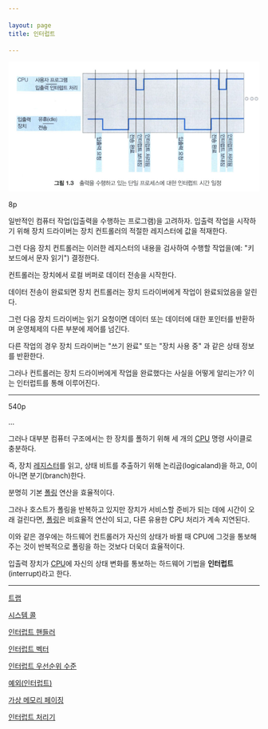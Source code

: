 ```yaml
---

layout: page
title: 인터럽트

---
```


![image](https://github.com/yokikim/osdinostudy_1/blob/main/os_pic/1.3.png)

8p

일반적인 컴퓨터 작업(입출력을 수행하는 프로그램)을 고려하자. 입출력 작업을 시작하기 위해 장치 드라이버는 장치 컨트롤러의 적절한 레지스터에 값을 적재한다.

그런 다음 장치 컨트롤러는 이러한 레지스터의 내용을 검사하여 수행할 작업을(예: "키보드에서 문자 읽기") 결정한다.

컨트롤러는 장치에서 로컬 버퍼로 데이터 전송을 시작한다.

데이터 전송이 완료되면 장치 컨트롤러는 장치 드라이버에게 작업이 완료되었음을 알린다.

그런 다음 장치 드라이버는 읽기 요청이면 데이터 또는 데이터에 대한 포인터를 반환하며 운영체제의 다른 부분에 제어를 넘긴다. 

다른 작업의 경우 장치 드라이버는 "쓰기 완료" 또는 "장치 사용 중" 과 같은 상태 정보를 반환한다.

그러나 컨트롤러는 장치 드라이버에게 작업을 완료했다는 사실을 어떻게 알리는가? 이는 인터럽트를 통해 이루어진다.


***

540p

...

그러나 대부분 컴퓨터 구조에서는 한 장치를 폴하기 위해 세 개의 [CPU](CPU.html) 명령 사이클로 충분하다.

즉, 장치 [레지스터](레지스터.html)를 읽고, 상태 비트를 추출하기 위해 논리곱(logicaland)을 하고, 0이 아니면 분기(branch)한다.

분명히 기본 [폴링](폴링.html) 연산을 효율적이다.

그러나 호스트가 폴링을 반복하고 있지만 장치가 서비스할 준비가 되는 데에 시간이 오래 걸린다면, [폴링](폴링.html)은 비효율적 연산이 되고, 다른 유용한 CPU 처리가 계속 지연된다.

이와 같은 경우에는 하드웨어 컨트롤러가 자신의 상태가 바뀔 때 CPU에 그것을 통보해 주는 것이 반복적으로 폴링을 하는 것보다 더욱더 효율적이다.

입출력 장치가 [CPU](CPU.html)에 자신의 상태 변화를 통보하는 하드웨어 기법을 **인터럽트**(interrupt)라고 한다.

***

[트랩](트랩.html)

[시스템 콜](시스템-콜.html)

[인터럽트 핸들러](인터럽트-핸들러.html)

[인터럽트 벡터](인터럽트-벡터.html)

[인터럽트 우선순위 수준](인터럽트-우선순위-수준.html)

[예외(인터럽트)](예외(인터럽트).html)

[가상 메모리 페이징](가상-메모리-페이징.html)

[인터럽트 처리기](인터럽트-처리기.html)